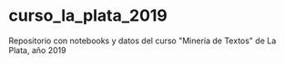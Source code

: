 # curso_la_plata_2019
Repositorio con notebooks y datos del curso "Minería de Textos" de La Plata, año 2019 
